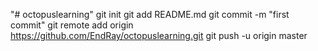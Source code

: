 "# octopuslearning"  git init git add README.md git commit -m "first commit" git remote add origin https://github.com/EndRay/octopuslearning.git git push -u origin master
